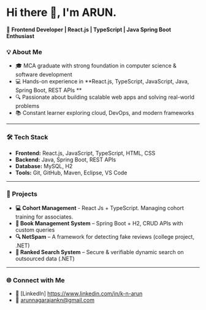# Hi there 👋, I'm ARUN.

🚀 **Frontend Developer | React.js | TypeScript | Java Spring Boot Enthusiast**  

### 💡 About Me

- 🎓 MCA graduate with strong foundation in computer science & software development  
- 💻 Hands-on experience in **React.js, TypeScript, JavaScript, Java, Spring Boot, REST APIs **  
- 🔍 Passionate about building scalable web apps and solving real-world problems  
- 📚 Constant learner exploring cloud, DevOps, and modern frameworks  

---

### 🛠️ Tech Stack
- **Frontend:** React.js, JavaScript, TypeScript, HTML, CSS  
- **Backend:** Java, Spring Boot, REST APIs  
- **Database:** MySQL, H2  
- **Tools:** Git, GitHub, Maven, Eclipse, VS Code  

---

### 📌 Projects

- **💻 Cohort Management** - React Js + TypeScript. Managing cohort training for associates.
- **📖 Book Management System** – Spring Boot + H2, CRUD APIs with custom queries  
- **🔍 NetSpam** – A framework for detecting fake reviews (college project, .NET)  
- **📂 Ranked Search System** – Secure & verifiable dynamic search on outsourced data (.NET)  


---

### 🌐 Connect with Me
- 💼 [LinkedIn] https://www.linkedin.com/in/k-n-arun
- 📧 arunnagarajankn@gmail.com
